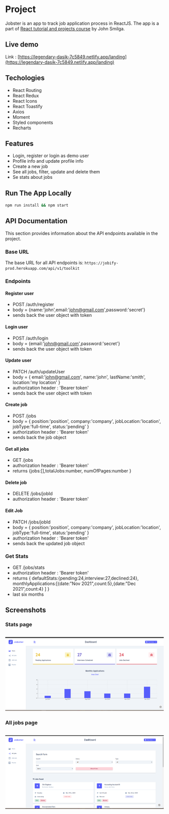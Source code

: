 # Project

Jobster is an app to track job application process in ReactJS. The app is a part of [React tutorial and projects course](https://www.udemy.com/course/react-tutorial-and-projects-course/) by John Smilga.

## Live demo

Link : [https://legendary-dasik-7c5849.netlify.app/landing](https://legendary-dasik-7c5849.netlify.app/landing)

## Techologies

- React Routing
- React Redux
- React Icons
- React Toastify
- Axios
- Moment
- Styled components
- Recharts

## Features

- Login, register or login as demo user
- Profile info and update profile info
- Create a new job
- See all jobs, filter, update and delete them
- Se stats about jobs

## Run The App Locally

```sh
npm run install && npm start
```

## API Documentation

This section provides information about the API endpoints available in the project.

### Base URL

The base URL for all API endpoints is: `https://jobify-prod.herokuapp.com/api/v1/toolkit`

### Endpoints

#### Register user

- POST /auth/register
- body = {name:'john',email:'john@gmail.com',password:'secret'}
- sends back the user object with token

#### Login user

- POST /auth/login
- body = {email:'john@gmail.com',password:'secret'}
- sends back the user object with token

#### Update user

- PATCH /auth/updateUser
- body = { email:'john@gmail.com', name:'john', lastName:'smith', location:'my location' }
- authorization header : 'Bearer token'
- sends back the user object with token

#### Create job

- POST /jobs
- body = { position:'position', company:'company', jobLocation:'location', jobType:'full-time', status:'pending' }
- authorization header : 'Bearer token'
- sends back the job object

#### Get all jobs

- GET /jobs
- authorization header : 'Bearer token'
- returns {jobs:[],totalJobs:number, numOfPages:number }

#### Delete job

- DELETE /jobs/jobId
- authorization header : 'Bearer token'

#### Edit Job

- PATCH /jobs/jobId
- body = { position:'position', company:'company', jobLocation:'location', jobType:'full-time', status:'pending' }
- authorization header : 'Bearer token'
- sends back the updated job object

### Get Stats

- GET /jobs/stats
- authorization header : 'Bearer token'
- returns { defaultStats:{pending:24,interview:27,declined:24}, monthlyApplications:[{date:"Nov 2021",count:5},{date:"Dec 2021",count:4} ] }
- last six months

## Screenshots

### Stats page

## ![Stats](./public/stats.png)

### All jobs page

## ![All Jobs](./public/allJobs.png)
